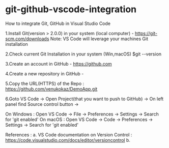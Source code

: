 # git-github-vscode-integration
How to integrate Git, GitHub in Visual Studio Code

1.Install Git(version > 2.0.0) in your system (local computer) - https://git-scm.com/downloads
    Note: VS Code will leverage your machines Git installation

2.Check current Git Installation in your system (Win,macOS)
    $git --version
     
3.Create an account in GitHub - https://github.com

4.Create a new repository in GitHub - <DemoApp>

5.Copy the URL(HTTPS) of the Repo :  <https://github.com/venukokaz/DemoApp.git>

6.Goto VS Code -> Open Project(that you want to push to GitHub) -> On left panel find Source control button ->

On Windows : Open VS Code -> File -> Preferences -> Settings -> Search for 'git enabled'
On macOS   : Open VS Code -> Code -> Preferences -> Settings -> Search for 'git enabled'


References :
a. VS Code documentation on Version Control :  https://code.visualstudio.com/docs/editor/versioncontrol
b. 


